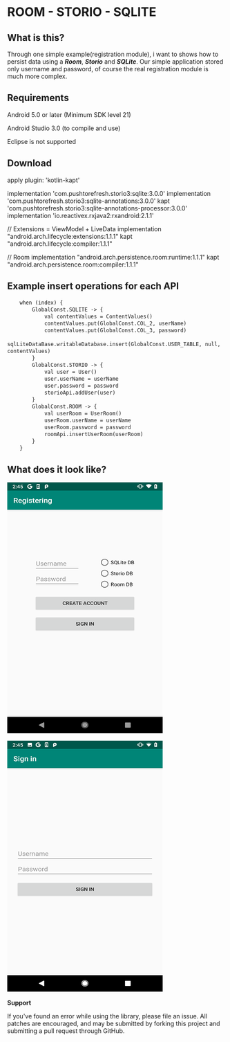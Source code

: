 # ROOM - STORIO - SQLITE

## What is this?

Through one simple example(registration module), i want to shows how to persist data using a ***Room***, ***Storio*** and ***SQLite***.
Our simple application stored only username and password, of course the real registration module is much more complex.

## Requirements

Android 5.0 or later (Minimum SDK level 21)

Android Studio 3.0 (to compile and use)

Eclipse is not supported

## Download
apply plugin: 'kotlin-kapt'

implementation 'com.pushtorefresh.storio3:sqlite:3.0.0'
implementation 'com.pushtorefresh.storio3:sqlite-annotations:3.0.0'
kapt 'com.pushtorefresh.storio3:sqlite-annotations-processor:3.0.0'
implementation 'io.reactivex.rxjava2:rxandroid:2.1.1'

// Extensions = ViewModel + LiveData
implementation "android.arch.lifecycle:extensions:1.1.1"
kapt "android.arch.lifecycle:compiler:1.1.1"

// Room
implementation "android.arch.persistence.room:runtime:1.1.1"
kapt "android.arch.persistence.room:compiler:1.1.1"



## Example insert operations for each API

        when (index) {
            GlobalConst.SQLITE -> {
                val contentValues = ContentValues()
                contentValues.put(GlobalConst.COL_2, userName)
                contentValues.put(GlobalConst.COL_3, password)
                sqlLiteDataBase.writableDatabase.insert(GlobalConst.USER_TABLE, null, contentValues)
            }
            GlobalConst.STORIO -> {
                val user = User()
                user.userName = userName
                user.password = password
                storioApi.addUser(user)
            }
            GlobalConst.ROOM -> {
                val userRoom = UserRoom()
                userRoom.userName = userName
                userRoom.password = password
                roomApi.insertUserRoom(userRoom)
            }
        }


## What does it look like?

![test image size](https://github.com/MilanBojic/registration_module/blob/master/image1.png)

![test image size](https://github.com/MilanBojic/registration_module/blob/master/image2.png)



**Support**

If you've found an error while using the library, please file an issue. All patches are encouraged, and may be submitted by forking this project and submitting a pull request through GitHub.
